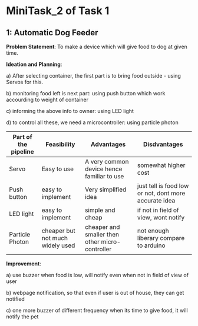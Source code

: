# MiniTask_2 of Task 1

## 1: Automatic Dog Feeder

**Problem Statement**: To make a device which will give food to dog at given time.

**Ideation and Planning**:

a) After selecting container, the first part is to bring food outside - using Servos for this.

b) monitoring food left is next part: using push button which work accourding to weight of container

c) informing the above info to owner: using LED light

d) to control all these, we need a microcontroller: using particle photon 

Part of the pipeline | Feasibility | Advantages | Disdvantages
------------ | ------------- | ------------- | -------------
Servo | Easy to use |  A very common device hence familiar to use | somewhat higher cost
Push button | easy to implement | Very simplified idea | just tell is food low or not, dont more accurate idea
LED light | easy to implement | simple and cheap | if not in field of view, wont notify
Particle Photon | cheaper but not much widely used | cheaper and smaller then other micro-controller | not enough liberary compare to arduino 

**Improvement**:

a) use buzzer when food is low, will notify even when not in field of view of user

b) webpage notification, so that even if user is out of house, they can get notified

c) one more buzzer of different frequency when its time to give food, it will notify the pet


